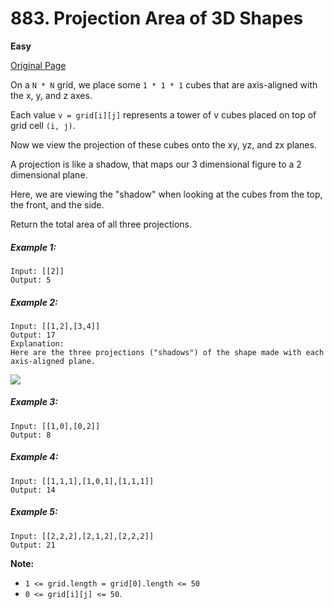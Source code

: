 # 883. Projection Area of 3D Shapes

**Easy**

[Original Page](https://leetcode.com/problems/projection-area-of-3d-shapes/)

On a `N * N` grid, we place some `1 * 1 * 1` cubes that are axis-aligned with the x, y, and z axes.

Each value `v = grid[i][j]` represents a tower of v cubes placed on top of grid cell `(i, j)`.

Now we view the projection of these cubes onto the xy, yz, and zx planes.

A projection is like a shadow, that maps our 3 dimensional figure to a 2 dimensional plane. 

Here, we are viewing the "shadow" when looking at the cubes from the top, the front, and the side.

Return the total area of all three projections.

##### Example 1:
```
Input: [[2]]
Output: 5
```
##### Example 2:
```
Input: [[1,2],[3,4]]
Output: 17
Explanation: 
Here are the three projections ("shadows") of the shape made with each axis-aligned plane.
```
![](https://s3-lc-upload.s3.amazonaws.com/uploads/2018/08/02/shadow.png)

##### Example 3:
```
Input: [[1,0],[0,2]]
Output: 8
```
##### Example 4:
```
Input: [[1,1,1],[1,0,1],[1,1,1]]
Output: 14
```
##### Example 5:
```
Input: [[2,2,2],[2,1,2],[2,2,2]]
Output: 21
```

**Note:** 
* `1 <= grid.length = grid[0].length <= 50`
* `0 <= grid[i][j] <= 50`.